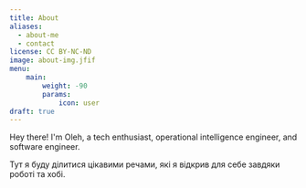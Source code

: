 ```yaml
---
title: About
aliases:
  - about-me
  - contact
license: CC BY-NC-ND
image: about-img.jfif
menu:
    main: 
        weight: -90
        params:
            icon: user
draft: true
---
```


Hey there! I'm Oleh, a tech enthusiast, operational intelligence engineer, and software engineer. 

Тут я буду ділитися цікавими речами, які я відкрив для себе завдяки роботі та хобі.
